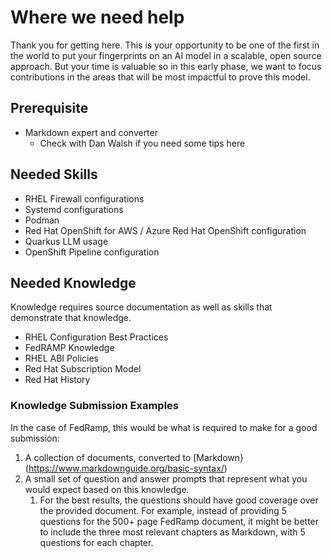 # Where we need help

Thank you for getting here.  This is your opportunity to be one of the first in the world to put
your fingerprints on an AI model in a scalable, open source approach.  But your time is valuable
so in this early phase, we want to focus contributions in the areas that will be most impactful
to prove this model.

## Prerequisite

* Markdown expert and converter
  * Check with Dan Walsh if you need some tips here

## Needed Skills

* RHEL Firewall configurations
* Systemd configurations
* Podman
* Red Hat OpenShift for AWS / Azure Red Hat OpenShift configuration
* Quarkus LLM usage
* OpenShift Pipeline configuration

## Needed Knowledge

Knowledge requires source documentation as well as skills that demonstrate that knowledge.

* RHEL Configuration Best Practices
* FedRAMP Knowledge
* RHEL ABI Policies
* Red Hat Subscription Model
* Red Hat History

### Knowledge Submission Examples

In the case of FedRamp, this would be what is required to make for a good submission:

1. A collection of documents, converted to [Markdown}(https://www.markdownguide.org/basic-syntax/)
1. A small set of question and answer prompts that represent what you would expect based on this knowledge.
    1. For the best results, the questions should have good coverage over the provided document.  For example, instead of providing
     5 questions for the 500+ page FedRamp document, it might be better to include the three most relevant chapters as Markdown,
     with 5 questions for each chapter.
